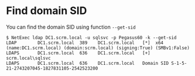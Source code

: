 # Find domain SID

You can find the domain SID using function `--get-sid`

```
$ NetExec ldap DC1.scrm.local -u sqlsvc -p Pegasus60 -k --get-sid
LDAP        DC1.scrm.local  389    DC1.scrm.local   [*]  x64 (name:DC1.scrm.local) (domain:scrm.local) (signing:True) (SMBv1:False)
LDAPS       DC1.scrm.local  636    DC1.scrm.local   [+] scrm.local\sqlsvc 
LDAPS       DC1.scrm.local  636    DC1.scrm.local   Domain SID S-1-5-21-2743207045-1827831105-2542523200
```
